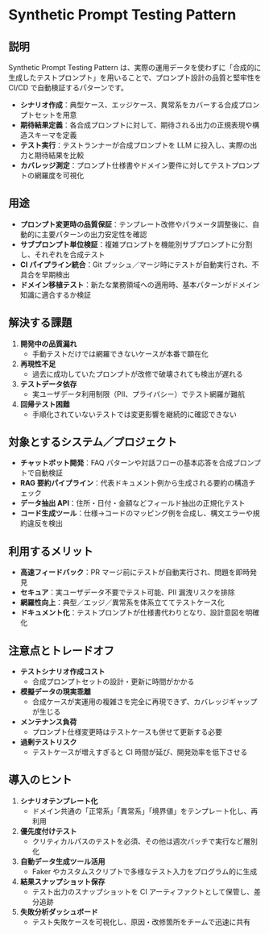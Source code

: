 # Synthetic Prompt Testing Pattern

## 説明  
Synthetic Prompt Testing Pattern は、実際の運用データを使わずに「合成的に生成したテストプロンプト」を用いることで、プロンプト設計の品質と堅牢性を CI/CD で自動検証するパターンです。  
- **シナリオ作成**：典型ケース、エッジケース、異常系をカバーする合成プロンプトセットを用意  
- **期待結果定義**：各合成プロンプトに対して、期待される出力の正規表現や構造スキーマを定義  
- **テスト実行**：テストランナーが合成プロンプトを LLM に投入し、実際の出力と期待結果を比較  
- **カバレッジ測定**：プロンプト仕様書やドメイン要件に対してテストプロンプトの網羅度を可視化  

## 用途  
- **プロンプト変更時の品質保証**：テンプレート改修やパラメータ調整後に、自動的に主要パターンの出力安定性を確認  
- **サブプロンプト単位検証**：複雑プロンプトを機能別サブプロンプトに分割し、それぞれを合成テスト  
- **CI パイプライン統合**：Git プッシュ／マージ時にテストが自動実行され、不具合を早期検出  
- **ドメイン移植テスト**：新たな業務領域への適用時、基本パターンがドメイン知識に適合するか検証  

## 解決する課題  
1. **開発中の品質漏れ**  
   - 手動テストだけでは網羅できないケースが本番で顕在化  
2. **再現性不足**  
   - 過去に成功していたプロンプトが改修で破壊されても検出が遅れる  
3. **テストデータ依存**  
   - 実ユーザデータ利用制限（PII、プライバシー）でテスト網羅が難航  
4. **回帰テスト困難**  
   - 手順化されていないテストでは変更影響を継続的に確認できない  

## 対象とするシステム／プロジェクト  
- **チャットボット開発**：FAQ パターンや対話フローの基本応答を合成プロンプトで自動検証  
- **RAG 要約パイプライン**：代表ドキュメント例から生成される要約の構造チェック  
- **データ抽出 API**：住所・日付・金額などフィールド抽出の正規化テスト  
- **コード生成ツール**：仕様→コードのマッピング例を合成し、構文エラーや規約違反を検出  

## 利用するメリット  
- **高速フィードバック**：PR マージ前にテストが自動実行され、問題を即時発見  
- **セキュア**：実ユーザデータ不要でテスト可能、PII 漏洩リスクを排除  
- **網羅性向上**：典型／エッジ／異常系を体系立ててテストケース化  
- **ドキュメント化**：テストプロンプトが仕様書代わりとなり、設計意図を明確化  

## 注意点とトレードオフ  
- **テストシナリオ作成コスト**  
  - 合成プロンプトセットの設計・更新に時間がかかる  
- **模擬データの現実乖離**  
  - 合成ケースが実運用の複雑さを完全に再現できず、カバレッジギャップが生じる  
- **メンテナンス負荷**  
  - プロンプト仕様変更時はテストケースも併せて更新する必要  
- **過剰テストリスク**  
  - テストケースが増えすぎると CI 時間が延び、開発効率を低下させる  

## 導入のヒント  
1. **シナリオテンプレート化**  
   - ドメイン共通の「正常系」「異常系」「境界値」をテンプレート化し、再利用  
2. **優先度付けテスト**  
   - クリティカルパスのテストを必須、その他は週次バッチで実行など層別化  
3. **自動データ生成ツール活用**  
   - Faker やカスタムスクリプトで多様なテスト入力をプログラム的に生成  
4. **結果スナップショット保存**  
   - テスト出力のスナップショットを CI アーティファクトとして保管し、差分追跡  
5. **失敗分析ダッシュボード**  
   - テスト失敗ケースを可視化し、原因・改修箇所をチームで迅速に共有  
